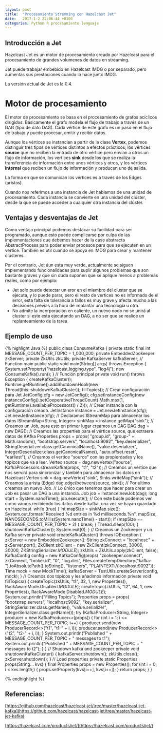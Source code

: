```yaml
---
layout: post
title:  "Procesamiento Stremming con Hazelcast Jet"
date:   2017-1-2 22:06:44 +0100
categories: Python R procesamiento lenguaje
---
```

## Introducción a Jet

Hazelcast Jet es un motor de procesamiento creado por Hazelcast para el procesamiento de grandes volumenes de datos en streaming.

Jet puede trabajar embebido en Hazelcast IMDG o por separado, pero aumentas sus prestaciones cuando lo hace junto IMDG.

La versión actual de Jet es la 0.4.

# Motor de procesamiento 

El motor de procesamiento se basa en el procesamiento de grafos acíclicos dirigidos. Básicamente el grafo modela el flujo de trabajo a través de un DAG (tipo de dato DAG). Cada vértice de este grafo es un paso en el flujo de trabajo y puede procesar, emitir y recibir datos.

Aunque los vértices se instancian a partir de la clase **Vertex**, podemos distinguir tres tipos de vértices distintos a efectos prácticos; los vértices **source** que no reciben la entrada de otro vértice pero envían a otros un flujo de información, los vertices **sink** desde los que se realiza la transferencia de información entre unos vértices y otros, y los vértices **internal** que reciben un flujo de información y producen uno de salida.

La forma en que se comunican los vértices es a través de los Edges (aristas).

Cuando nos referimos a una instancia de Jet hablamos de una unidad de procesamiento. Cada instancia se convierte en una unidad del clúster, desde la que se puede acceder a cualquier otra instancia del clúster.



## Ventajas y desventajas de Jet

Como ventaja principal podemos destacar su facilidad para ser programado, aunque esto puede complicarse por culpa de las implementaciones que debemos hacer de la case abstracta AbstractProcess para poder enviar procesos para que se ejecuten en un vértice.  También es útil cuando se apoya en IMDG para crear y mantener clústeres.

Por el contrario, Jet áun esta muy verde, actualmente se siguen implementando funcionalidades para suplir algunos problemas que son bastante graves y que sin duda suponen que se aplique menos a problemas reales, como por ejemplo:

  - Jet solo puede detectar un eror en el miembro del cluster que se ejecuta, y lo puede parar, pero el resto de vertices no es informado de el error, esta falta de tolerancia a fallos es muy grave y afecta mucho a las decisiones previas a la hora de implantar una tecnología u otra.
  - No admite la incorporación en caliente, un nuevo nodo no se unirá al cluster si este esta ejecutando un DAG, a no ser que se realice un replanteamiento de la tarea.



## Ejemplo de uso 

{% highlight Java %}
    public class ConsumeKafka {
      private static final int MESSAGE_COUNT_PER_TOPIC = 1_000_000;
      private EmbeddedZookeeper zkServer;
      private ZkUtils zkUtils;
      private KafkaServer kafkaServer;
      // Function main
      public static void main(String[] args) throws Exception {
          System.setProperty("hazelcast.logging.type", "log4j");
          new ConsumeKafka().run();
      }
      // Función principal
      private void run() throws Exception {
          createKafkaCluster();
          Runtime.getRuntime().addShutdownHook(new Thread(this::shutdownKafkaCluster));
          fillTopics();
          // Crear configuración para Jet 
          JetConfig cfg = new JetConfig();
          cfg.setInstanceConfig(new InstanceConfig().setCooperativeThreadCount(
                  Math.max(1, getRuntime().availableProcessors() / 2)));
           // Crear instancia con la configuración creada.
          JetInstance instance = Jet.newJetInstance(cfg);
          Jet.newJetInstance(cfg);
          // Declaramos IStreamMap para almacenar los datos
          IStreamMap<String, Integer> sinkMap = instance.getMap("sink");
          // Creamos un Job, para esto en primer lugar creamos un DAG
          DAG dag = new DAG();
          // Creamos las properties para el vértice source, que extraerá datos de KAfka
          Properties props = props(
                  "group.id", "group-" + Math.random(),
                  "bootstrap.servers", "localhost:9092",
                  "key.deserializer", StringDeserializer.class.getCanonicalName(),
                  "value.deserializer", IntegerDeserializer.class.getCanonicalName(),
                  "auto.offset.reset", "earliest");
          // Creamos el vertice "source" con las propierdades y los tópicos que va a leer.
          Vertex source = dag.newVertex("source", KafkaProcessors.streamKafka(props, "t1", "t2"));
          // Creamos un vértice que nos servirá para sincronizar y también para almacenar los datos en Hazelcast
          Vertex sink = dag.newVertex("sink", Sinks.writeMap("sink"));
          // Creamos la arista (Edge)
          dag.edge(between(source, sink));
          // Por ultimo creamos un nuevo Job.
          // Lo único que tenemos que hacer para crear un Job es pasar un DAG a una instancia.
          Job job = instance.newJob(dag);
          long start = System.nanoTime();
          job.execute();
          // Con este bucle podemos ver como vamos recibiendo los datos desde kafka, una vez se hayan guardado en Hazelcast.
          while (true) {
              int mapSize = sinkMap.size();
              System.out.format("Received %d entries in %d milliseconds.%n",
                      mapSize, NANOSECONDS.toMillis(System.nanoTime() - start));
              if (mapSize == MESSAGE_COUNT_PER_TOPIC * 2) {
                  break;
              }
              Thread.sleep(100);
          }
          shutdownKafkaCluster();
          System.exit(0);
      }
      // Creamos un Zookeeper y un Kafka  server
      private void createKafkaCluster() throws IOException {
          zkServer = new EmbeddedZookeeper();
          String zkConnect = "localhost:" + zkServer.port();
          ZkClient zkClient = new ZkClient(zkConnect, 30000, 30000, ZKStringSerializer$.MODULE$);
          zkUtils = ZkUtils.apply(zkClient, false);
          KafkaConfig config = new KafkaConfig(props(
                  "zookeeper.connect", zkConnect,
                  "broker.id", "0",
                  "log.dirs", Files.createTempDirectory("kafka-").toAbsolutePath().toString(),
                  "listeners", "PLAINTEXT://localhost:9092"));
          Time mock = new MockTime();
          kafkaServer = TestUtils.createServer(config, mock);
      }
      // Creamos dos tópicos y les añadimos información
      private void fillTopics() {
          createTopic(zkUtils, "t1", 32, 1, new Properties(), RackAwareMode.Disabled$.MODULE$);
          createTopic(zkUtils, "t2", 64, 1, new Properties(), RackAwareMode.Disabled$.MODULE$);
          System.out.println("Filling Topics");
          Properties props = props(
                  "bootstrap.servers", "localhost:9092",
                  "key.serializer", StringSerializer.class.getName(),
                  "value.serializer", IntegerSerializer.class.getName());
          try (KafkaProducer<String, Integer> producer = new KafkaProducer<>(props)) {
              for (int i = 1; i <= MESSAGE_COUNT_PER_TOPIC; i++) {
                  producer.send(new ProducerRecord<>("t1", "t1-" + i, i));
                  producer.send(new ProducerRecord<>("t2", "t2-" + i, i));
              }
              System.out.println("Published " + MESSAGE_COUNT_PER_TOPIC + " messages to t1");
              System.out.println("Published " + MESSAGE_COUNT_PER_TOPIC + " messages to t2");
          }
      }
      // Shudown kafka and zookeeper
      private void shutdownKafkaCluster() {
          kafkaServer.shutdown();
          zkUtils.close();
          zkServer.shutdown();
      }
      // Load properties
      private static Properties props(String... kvs) {
          final Properties props = new Properties();
          for (int i = 0; i < kvs.length;) {
              props.setProperty(kvs[i++], kvs[i++]);
          }
          return props;
      }
    }

{% endhighlight %}



## Referencias:

[https://github.com/hazelcast/hazelcast-jet/tree/master/hazelcast-jet-kafka](https://github.com/hazelcast/hazelcast-jet/tree/master/hazelcast-jet-kafka)

[https://hazelcast.com/products/jet/](https://hazelcast.com/products/jet/)



